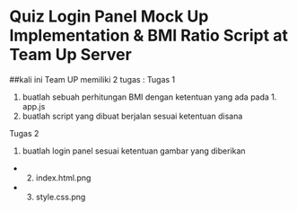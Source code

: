 # Quiz Login Panel Mock Up Implementation & BMI Ratio Script at Team Up Server

##kali ini Team UP memiliki 2 tugas :
Tugas 1
1. buatlah sebuah perhitungan BMI dengan ketentuan yang ada pada 1. app.js
2. buatlah script yang dibuat berjalan sesuai ketentuan disana

Tugas 2
1. buatlah login panel sesuai ketentuan gambar yang diberikan
 * 2. index.html.png
 * 3. style.css.png
